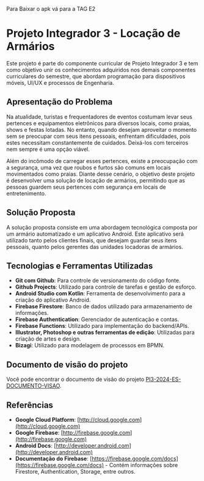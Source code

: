 Para Baixar o apk vá para a TAG E2

# Projeto Integrador 3 - Locação de Armários


Este projeto é parte do componente curricular de Projeto Integrador 3 e tem como objetivo unir os conhecimentos adquiridos nos demais componentes curriculares do semestre, que abordam programação para dispositivos móveis, UI/UX e processos de Engenharia.

## Apresentação do Problema

Na atualidade, turistas e frequentadores de eventos costumam levar seus pertences e equipamentos eletrônicos para diversos locais, como praias, shows e festas lotadas. No entanto, quando desejam aproveitar o momento sem se preocupar com seus itens pessoais, enfrentam dificuldades, pois estes necessitam constantemente de cuidados. Deixá-los com terceiros nem sempre é uma opção viável.

Além do incômodo de carregar esses pertences, existe a preocupação com a segurança, uma vez que roubos e furtos são comuns em locais movimentados como praias. Diante desse cenário, o objetivo deste projeto é desenvolver uma solução de locação de armários, permitindo que as pessoas guardem seus pertences com segurança em locais de entretenimento.

## Solução Proposta

A solução proposta consiste em uma abordagem tecnológica composta por um armário automatizado e um aplicativo Android. Este aplicativo será utilizado tanto pelos clientes finais, que desejam guardar seus itens pessoais, quanto pelos gerentes das unidades locadoras de armários.

## Tecnologias e Ferramentas Utilizadas

- **Git com Github**: Para controle de versionamento do código fonte.
- **Github Projects**: Utilizado para controle de tarefas e gestão de esforço.
- **Android Studio com Kotlin**: Ferramenta de desenvolvimento para a criação do aplicativo Android.
- **Firebase Firestore**: Banco de dados utilizado para armazenamento de informações.
- **Firebase Authentication**: Gerenciador de autenticação e contas.
- **Firebase Functions**: Utilizado para implementação do backend/APIs.
- **Illustrator, Photoshop e outras ferramentas de edição**: Utilizadas para criação de artes e design.
- **Bizagi**: Utilizado para modelagem de processos em BPMN.

## Documento de visão do projeto

Você pode encontrar o documento de visão do projeto [PI3-2024-ES-DOCUMENTO-VISAO](https://puc-campinas.instructure.com/courses/52698/assignments/153501).

## Referências

- **Google Cloud Platform**: [http://cloud.google.com](http://cloud.google.com)
- **Google Firebase**: [http://firebase.google.com](http://firebase.google.com)
- **Android Docs**: [http://developer.android.com](http://developer.android.com)
- **Documentação do Firebase**: [https://firebase.google.com/docs](https://firebase.google.com/docs) - Contém informações sobre Firestore, Authentication, Storage, entre outros.
